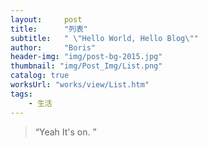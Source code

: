 ```yaml
---
layout:     post
title:      "列表"
subtitle:   " \"Hello World, Hello Blog\"" 
author:     "Boris"
header-img: "img/post-bg-2015.jpg"
thumbnail: "img/Post_Img/List.png"
catalog: true
worksUrl: "works/view/List.htm"
tags:
    - 生活
---
```


> “Yeah It's on. ” 


